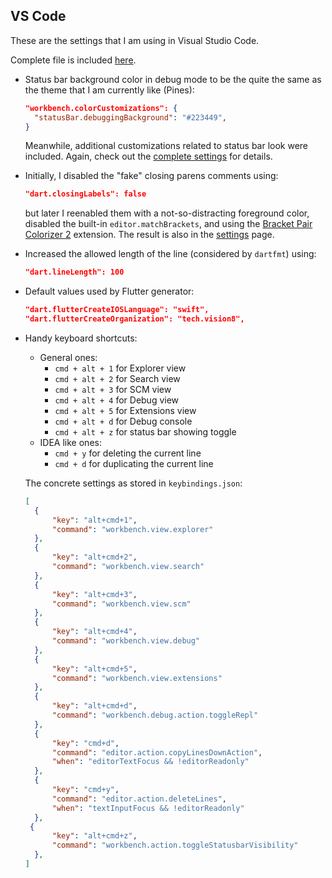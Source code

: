 ## VS Code

These are the settings that I am using in Visual Studio Code.

Complete file is included [here](./settings.md).


- Status bar background color in debug mode to be the quite the same as the theme that I am currently like (Pines):
  ```json
  "workbench.colorCustomizations": {
    "statusBar.debuggingBackground": "#223449",
  }
  ```
  Meanwhile, additional customizations related to status bar look were included. Again, check out the [complete settings](./settings.md) for details.

- Initially, I disabled the "fake" closing parens comments using:
  ```json
  "dart.closingLabels": false
  ```
  but later I reenabled them with a not-so-distracting foreground color, disabled the built-in `editor.matchBrackets`, and using the [Bracket Pair Colorizer 2](https://marketplace.visualstudio.com/items?itemName=CoenraadS.bracket-pair-colorizer-2) extension.
  The result is also in the [settings](./settings.md) page.
- Increased the allowed length of the line (considered by `dartfmt`) using:
  ```json
  "dart.lineLength": 100
  ```
- Default values used by Flutter generator:
  ```json
  "dart.flutterCreateIOSLanguage": "swift",
  "dart.flutterCreateOrganization": "tech.vision8",
  ```
- Handy keyboard shortcuts:
  - General ones:
    - `cmd + alt + 1` for Explorer view
    - `cmd + alt + 2` for Search view
    - `cmd + alt + 3` for SCM view
    - `cmd + alt + 4` for Debug view
    - `cmd + alt + 5` for Extensions view
    - `cmd + alt + d` for Debug console
    - `cmd + alt + z` for status bar showing toggle
  - IDEA like ones:
    - `cmd + y` for deleting the current line
    - `cmd + d` for duplicating the current line
  
  The concrete settings as stored in `keybindings.json`:
  ```json
  [
    {
        "key": "alt+cmd+1",
        "command": "workbench.view.explorer"
    },
    {
        "key": "alt+cmd+2",
        "command": "workbench.view.search"
    },
    {
        "key": "alt+cmd+3",
        "command": "workbench.view.scm"
    },
    {
        "key": "alt+cmd+4",
        "command": "workbench.view.debug"
    },
    {
        "key": "alt+cmd+5",
        "command": "workbench.view.extensions"
    },
    {
        "key": "alt+cmd+d",
        "command": "workbench.debug.action.toggleRepl"
    },
    {
        "key": "cmd+d",
        "command": "editor.action.copyLinesDownAction",
        "when": "editorTextFocus && !editorReadonly"
    },
    {
        "key": "cmd+y",
        "command": "editor.action.deleteLines",
        "when": "textInputFocus && !editorReadonly"
    },
   {
        "key": "alt+cmd+z",
        "command": "workbench.action.toggleStatusbarVisibility"
    },
  ]
  ```

